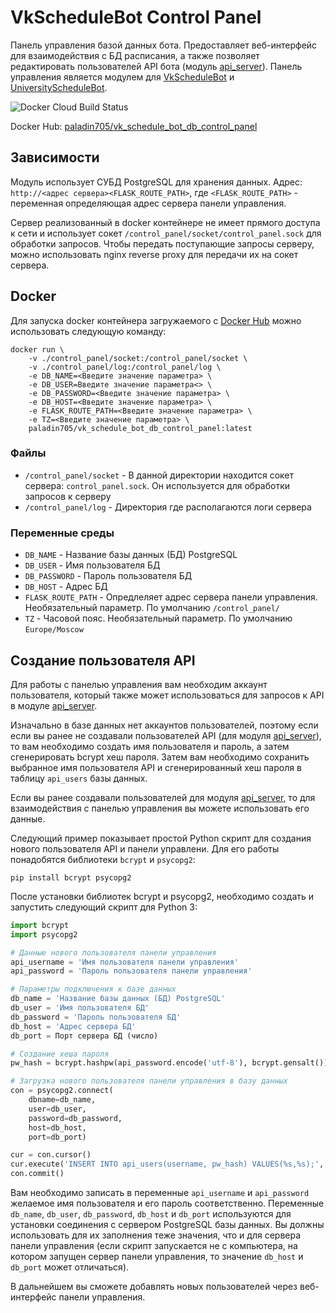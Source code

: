 # VkScheduleBot Control Panel
Панель управления базой данных бота. Предоставляет веб-интерфейс для взаимодействия с БД расписания, а также позволяет редактировать пользователей API бота (модуль [api_server](https://github.com/paladin-705/VkScheduleBot/tree/main/api_server)). Панель управления является модулем для [VkScheduleBot](https://github.com/paladin-705/VkScheduleBot) и [UniversityScheduleBot](https://github.com/paladin-705/UniversityScheduleBot).

![Docker Cloud Build Status](https://img.shields.io/docker/cloud/build/paladin705/vk_schedule_bot_db_control_panel)

Docker Hub: [paladin705/vk_schedule_bot_db_control_panel](https://hub.docker.com/r/paladin705/vk_schedule_bot_db_control_panel)

## Зависимости
Модуль использует СУБД PostgreSQL для хранения данных. Адрес: `http://<адрес сервера><FLASK_ROUTE_PATH>`, где `<FLASK_ROUTE_PATH>` - переменная определяющая адрес сервера панели управления.

Сервер реализованный в docker контейнере не имеет прямого доступа к сети и использует сокет `/control_panel/socket/control_panel.sock` для обработки запросов. Чтобы передать поступающие запросы серверу, можно использовать nginx reverse proxy для передачи их на сокет сервера.

## Docker
Для запуска docker контейнера загружаемого с [Docker Hub](https://hub.docker.com/r/paladin705/vk_schedule_bot_db_control_panel) можно использовать следующую команду:
```shell
docker run \
    -v ./control_panel/socket:/control_panel/socket \
    -v ./control_panel/log:/control_panel/log \
    -e DB_NAME=<Введите значение параметра> \
    -e DB_USER=Введите значение параметра<> \
    -e DB_PASSWORD=<Введите значение параметра> \
    -e DB_HOST=<Введите значение параметра> \
    -e FLASK_ROUTE_PATH=<Введите значение параметра> \
    -e TZ=<Введите значение параметра> \
    paladin705/vk_schedule_bot_db_control_panel:latest
```

### Файлы
* `/control_panel/socket` - В данной директории находится сокет сервера: `control_panel.sock`. Он используется для обработки запросов к серверу
* `/control_panel/log` - Директория где располагаются логи сервера

### Переменные среды

* `DB_NAME` - Название базы данных (БД) PostgreSQL
* `DB_USER` - Имя пользователя БД
* `DB_PASSWORD` - Пароль пользователя БД
* `DB_HOST` - Адрес БД
* `FLASK_ROUTE_PATH` - Опредлеляет адрес сервера панели управления. Необязательный параметр. По умолчанию `/control_panel/`
* `TZ` - Часовой пояс. Необязательный параметр. По умолчанию `Europe/Moscow`

## Создание пользователя API
Для работы с панелью управления вам необходим аккаунт пользователя, который также может использоваться для запросов к API в модуле [api_server](https://github.com/paladin-705/VkScheduleBot/tree/main/api_server).

Изначально в базе данных нет аккаунтов пользователей, поэтому если если вы ранее не создавали пользователей API (для модуля [api_server](https://github.com/paladin-705/VkScheduleBot/tree/main/api_server)), то вам необходимо создать имя пользователя и пароль, а затем сгенерировать bcrypt хеш пароля. Затем вам необходимо сохранить выбранное имя пользователя API и сгенерированный хеш пароля в таблицу `api_users` базы данных.

Если вы ранее создавали пользователей для модуля [api_server](https://github.com/paladin-705/VkScheduleBot/tree/main/api_server), то для взаимодействия с панелью управления вы можете использовать его данные.

Следующий пример показывает простой Python скрипт для создания нового пользователя API и панели управлени. Для его работы понадобятся библиотеки `bcrypt` и `psycopg2`:
```shell
pip install bcrypt psycopg2
```

После установки библиотек bcrypt и psycopg2, необходимо создать и запустить следующий скрипт для Python 3:
```python
import bcrypt
import psycopg2

# Данные нового пользователя панели управления
api_username = 'Имя пользователя панели управления'
api_password = 'Пароль пользователя панели управления'

# Параметры подключения к базе данных
db_name = 'Название базы данных (БД) PostgreSQL'
db_user = 'Имя пользователя БД'
db_password = 'Пароль пользователя БД'
db_host = 'Адрес сервера БД'
db_port = Порт сервера БД (число)

# Создание хеша пароля
pw_hash = bcrypt.hashpw(api_password.encode('utf-8'), bcrypt.gensalt())

# Загрузка нового пользователя панели управления в базу данных
con = psycopg2.connect(
    dbname=db_name,
    user=db_user,
    password=db_password,
    host=db_host,
    port=db_port)

cur = con.cursor()
cur.execute('INSERT INTO api_users(username, pw_hash) VALUES(%s,%s);', (api_username, pw_hash.decode('utf-8')))
con.commit()
```
Вам необходимо записать в переменные `api_username` и `api_password` желаемое имя пользователя и его пароль соответственно. Переменные `db_name`, `db_user`, `db_password`, `db_host` и `db_port` используются для установки соединения с сервером PostgreSQL базы данных. Вы должны использовать для их заполнения теже значения, что и для сервера панели управления (если скрипт запускается не с компьютера, на котором запущен сервер панели управления, то значение `db_host` и `db_port` может отличаться).

В дальнейшем вы сможете добавлять новых пользователей через веб-интерфейс панели управления.
